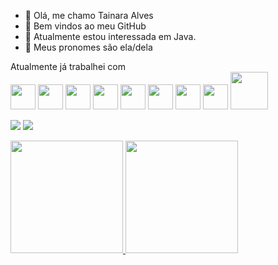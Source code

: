 - 👋 Olá, me chamo Tainara Alves
- 👀 Bem vindos ao meu GitHub
- 🌱 Atualmente estou interessada em Java.
- 💞️ Meus pronomes são ela/dela

Atualmente já trabalhei com <br>
            <img src="https://cdn.jsdelivr.net/gh/devicons/devicon@latest/icons/java/java-original.svg" width="40" height="40" />
            <img src="https://cdn.jsdelivr.net/gh/devicons/devicon@latest/icons/javascript/javascript-original.svg" width="40" height="40" />
            <img src="https://cdn.jsdelivr.net/gh/devicons/devicon@latest/icons/html5/html5-original-wordmark.svg" width="40" height="40" />
            <img src="https://cdn.jsdelivr.net/gh/devicons/devicon@latest/icons/css3/css3-original-wordmark.svg" width="40" height="40" />
            <img src="https://cdn.jsdelivr.net/gh/devicons/devicon@latest/icons/php/php-original.svg" width="40" height="40" />
            <img src="https://cdn.jsdelivr.net/gh/devicons/devicon@latest/icons/mongodb/mongodb-original-wordmark.svg" width="40" height="40" />
            <img src="https://cdn.jsdelivr.net/gh/devicons/devicon@latest/icons/postgresql/postgresql-original-wordmark.svg" width="40" height="40" />
            <img src="https://cdn.jsdelivr.net/gh/devicons/devicon@latest/icons/mysql/mysql-original-wordmark.svg" width="40" height="40" />
            <img src="https://cdn.jsdelivr.net/gh/devicons/devicon@latest/icons/postman/postman-original-wordmark.svg" width="60" height="60" />
          <div>
          <a href = "tainara.alves2023@gmail.com"><img loading="lazy" src="https://img.shields.io/badge/Gmail-D14836?style=for-the-badge&logo=gmail&logoColor=white" target="_blank"></a>
          <a href="https://www.linkedin.com/in/tainara-a-11b565261" target="_blank"><img loading="lazy" src="https://img.shields.io/badge/-LinkedIn-%230077B5?style=for-the-badge&logo=linkedin&logoColor=white" target="_blank"></a>
          </div>
<div>
  <a href="https://github.com/TainaraAlvesSilva">
    <img loading="lazy" height="180em" src="https://github-readme-stats.vercel.app/api/top-langs/?username=TainaraAlvesSilva&layout=compact&langs_count=7&theme=dracula"/>
    <img loading="lazy" height="180em" src="https://github-readme-stats.vercel.app/api?username=TainaraAlvesSilva&show_icons=true&theme=dracula&include_all_commits=true&count_private=true"/>
  </a>
</div>


            
          
